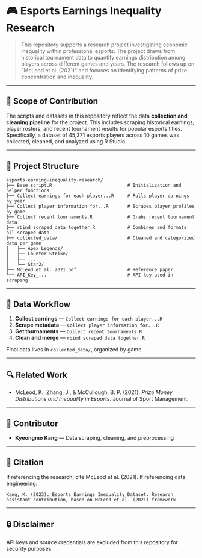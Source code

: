 # 🎮 Esports Earnings Inequality Research

> This repository supports a research project investigating economic inequality within professional esports. The project draws from historical tournament data to quantify earnings distribution among players across different games and years. The research follows up on "McLeod et al. (2021)" and focuses on identifying patterns of prize concentration and inequality.

---

## 📌 Scope of Contribution

The scripts and datasets in this repository reflect the data **collection and cleaning pipeline** for the project. This includes scraping historical earnings, player rosters, and recent tournament results for popular esports titles. Specifically, a dataset of 45,371 esports players across 10 games was collected, cleaned, and analyzed using R Studio.

---

## 📁 Project Structure

```
esports-earning-inequality-research/
├── Base script.R                            # Initialization and helper functions
├── Collect earnings for each player...R     # Pulls player earnings by year
├── Collect player information for...R       # Scrapes player profiles by game
├── Collect recent tournaments.R             # Grabs recent tournament data
├── rbind scraped data together.R            # Combines and formats all scraped data
├── collected_data/                          # Cleaned and categorized data per game
│   ├── Apex Legends/
│   ├── Counter-Strike/
│   ├── ...
│   └── Star2/
├── McLeod et al. 2021.pdf                   # Reference paper
└── API_Key_...                              # API key used in scraping
```

---

## 🧹 Data Workflow

1. **Collect earnings** — `Collect earnings for each player...R`
2. **Scrape metadata** — `Collect player information for...R`
3. **Get tournaments** — `Collect recent tournaments.R`
4. **Clean and merge** — `rbind scraped data together.R`

Final data lives in `collected_data/`, organized by game.

---

## 🔍 Related Work

- McLeod, K., Zhang, J., & McCullough, B. P. (2021). *Prize Money Distributions and Inequality in Esports*. Journal of Sport Management.

---

## 👤 Contributor

- **Kyeongmo Kang** — Data scraping, cleaning, and preprocessing

---

## 📄 Citation

If referencing the research, cite McLeod et al. (2021). If referencing data engineering:

```
Kang, K. (2023). Esports Earnings Inequality Dataset. Research assistant contribution, based on McLeod et al. (2021) framework.
```

---

## 🔒 Disclaimer

API keys and source credentials are excluded from this repository for security purposes.

